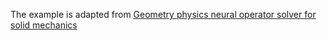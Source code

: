 The example is adapted from [Geometry physics neural operator solver for solid mechanics](https://doi.org/10.1111/mice.13405)

